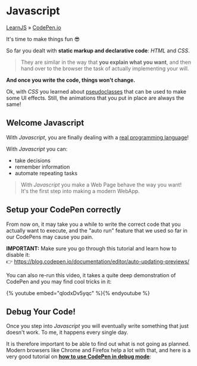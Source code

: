 # Javascript
[LearnJS](../../../README.md) » [CodePen.io](../README.md)

It's time to make things fun 😎

So far you dealt with **static markup and declarative code**: _HTML_ and _CSS_.

> They are similar in the way that **you explain what you want**, and then hand over to the
> browser the task of actually implementing your will.

**And once you write the code, things won't change.**

Ok, with _CSS_ you learned about [pseudoclasses][1] that can be used to make some UI effects.
Still, the animations that you put in place are always the same!

## Welcome Javascript

With _Javascript_, you are finally dealing with a [real programming language][2]!

With _Javascript_ you can:

- take decisions
- remember information
- automate repeating tasks

> With _Javascript_ you make a Web Page behave the way you want!  
> It's the first step into making a modern WebApp.

## Setup your CodePen correctly

From now on, it may take you a while to write the correct code that you actually want to
execute, and the "auto run" feature that we used so far in our CodePens may cause you pain.

**IMPORTANT:** Make sure you go through this tutorial and learn how to disable it:  
👉 https://blog.codepen.io/documentation/editor/auto-updating-previews/

You can also re-run this video, it takes a quite deep demonstration of CodePen and you
may find cool tricks in it:

{% youtube embed="qlodxDv5yqc" %}{% endyoutube %}

## Debug Your Code!

Once you step into _Javascript_ you will eventually write something that just doesn't work.
To me, it happens every single day.

It is therefore important to be able to find out what is not going as planned. Modern
browsers like Chrome and Firefox help a lot with that, and here is a very good tutorial on 
[**how to use CodePen in debug mode**][3]:

[1]: ../css/pseudoclasses.md
[2]: https://www.quora.com/Is-CSS-or-HTML-a-programming-language
[3]: https://blog.codepen.io/documentation/views/debug-view/
